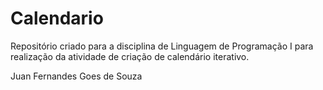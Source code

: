 # Calendario
Repositório criado para a disciplina de Linguagem de Programação I para realização da atividade de criação de calendário iterativo.

Juan Fernandes Goes de Souza
